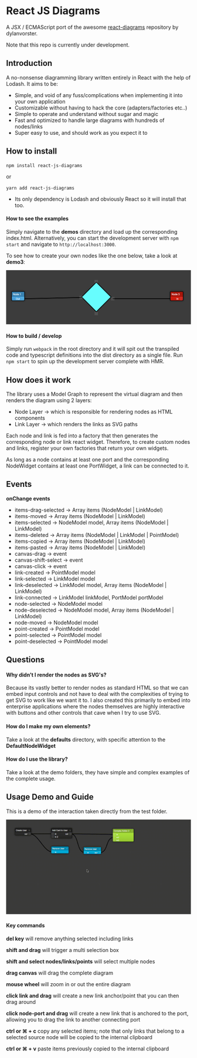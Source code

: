 # React JS Diagrams

A JSX / ECMAScript port of the awesome [react-diagrams](https://github.com/projectstorm/react-diagrams) repository by dylanvorster.

Note that this repo is currently under development.

## Introduction

A no-nonsense diagramming library written entirely in React with the help of Lodash. It aims to be:

* Simple, and void of any fuss/complications when implementing it into your own application
* Customizable without having to hack the core (adapters/factories etc..)
* Simple to operate and understand without sugar and magic
* Fast and optimized to handle large diagrams with hundreds of nodes/links
* Super easy to use, and should work as you expect it to

## How to install

```
npm install react-js-diagrams
```
or
```
yarn add react-js-diagrams
```

* Its only dependency is Lodash and obviously React so it will install that too.

#### How to see the examples

Simply navigate to the __demos__ directory and load up the corresponding index.html. Alternatively, you can
start the development server with `npm start` and navigate to `http://localhost:3000`.

To see how to create your own nodes like the one below, take a look at __demo3__:

![Demo2](./custom-nodes.png)


#### How to build / develop

Simply run ```webpack``` in the root directory and it will spit out the transpiled code and typescript definitions
into the dist directory as a single file. Run `npm start` to spin up the development server complete with HMR.


## How does it work

The library uses a Model Graph to represent the virtual diagram and then renders the diagram using
2 layers:
* Node Layer -> which is responsible for rendering nodes as HTML components
* Link Layer -> which renders the links as SVG paths

Each node and link is fed into a factory that then generates the corresponding node or link react widget.
Therefore, to create custom nodes and links, register your own factories that return your own widgets.

As long as a node contains at least one port and the corresponding NodeWidget contains at least one PortWidget,
a link can be connected to it.

## Events

**onChange events**
- items-drag-selected -> Array items (NodeModel | LinkModel)
- items-moved -> Array items (NodeModel | LinkModel)
- items-selected -> NodeModel model, Array items (NodeModel | LinkModel)
- items-deleted -> Array items (NodeModel | LinkModel | PointModel)
- items-copied -> Array items (NodeModel | LinkModel)
- items-pasted -> Array items (NodeModel | LinkModel)
- canvas-drag -> event
- canvas-shift-select -> event
- canvas-click -> event
- link-created -> PointModel model
- link-selected -> LinkModel model
- link-deselected -> LinkModel model, Array items (NodeModel | LinkModel)
- link-connected -> LinkModel linkModel, PortModel portModel
- node-selected -> NodeModel model
- node-deselected -> NodeModel model, Array items (NodeModel | LinkModel)
- node-moved -> NodeModel model
- point-created -> PointModel model
- point-selected -> PointModel model
- point-deselected -> PointModel model

## Questions

#### Why didn’t I render the nodes as SVG's?

Because its vastly better to render nodes as standard HTML so that we can embed input controls and not have
to deal with the complexities of trying to get SVG to work like we want it to. I also created this primarily to embed into
enterprise applications where the nodes themselves are highly interactive with buttons and other controls that cave when I try to use SVG.

#### How do I make my own elements?

Take a look at the __defaults__ directory, with specific attention to the __DefaultNodeWidget__

#### How do I use the library?

Take a look at the demo folders, they have simple and complex examples of the complete usage.

## Usage Demo and Guide

This is a demo of the interaction taken directly from the test folder.

![Demo](./demo.gif)

#### Key commands

__del key__ will remove anything selected including links

__shift and drag__ will trigger a multi selection box

__shift and select nodes/links/points__ will select multiple nodes

__drag canvas__ will drag the complete diagram

__mouse wheel__ will zoom in or out the entire diagram

__click link and drag__ will create a new link anchor/point that you can then drag around

__click node-port and drag__ will create a new link that is anchored to the port, allowing you
to drag the link to another connecting port

__ctrl or ⌘ + c__ copy any selected items; note that only links that belong to a selected source node will
be copied to the internal clipboard

__ctrl or ⌘ + v__ paste items previously copied to the internal clipboard
